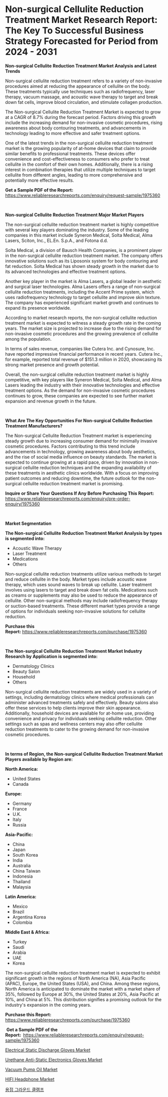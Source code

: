 <p><h1>Non-surgical Cellulite Reduction Treatment Market Research Report: The Key To Successful Business Strategy Forecasted for Period from 2024 - 2031</h1></p><p><strong>Non-surgical Cellulite Reduction Treatment Market Analysis and Latest Trends</strong></p>
<p><p>Non-surgical cellulite reduction treatment refers to a variety of non-invasive procedures aimed at reducing the appearance of cellulite on the body. These treatments typically use techniques such as radiofrequency, laser therapy, vacuum massage, and acoustic wave therapy to target and break down fat cells, improve blood circulation, and stimulate collagen production.</p><p>The Non-surgical Cellulite Reduction Treatment Market is expected to grow at a CAGR of 8.7% during the forecast period. Factors driving this growth include the increasing demand for non-invasive cosmetic procedures, rising awareness about body contouring treatments, and advancements in technology leading to more effective and safer treatment options.</p><p>One of the latest trends in the non-surgical cellulite reduction treatment market is the growing popularity of at-home devices that claim to provide similar benefits to professional treatments. These devices offer convenience and cost-effectiveness to consumers who prefer to treat cellulite in the comfort of their own homes. Additionally, there is a rising interest in combination therapies that utilize multiple techniques to target cellulite from different angles, leading to more comprehensive and potentially more effective results.</p></p>
<p><strong>Get a Sample PDF of the Report:&nbsp;</strong> <a href="https://www.reliableresearchreports.com/enquiry/request-sample/1975360">https://www.reliableresearchreports.com/enquiry/request-sample/1975360</a></p>
<p>&nbsp;</p>
<p><strong>Non-surgical Cellulite Reduction Treatment Major Market Players</strong></p>
<p><p>The non-surgical cellulite reduction treatment market is highly competitive with several key players dominating the industry. Some of the leading companies in this market include Syneron Medical, Solta Medical, Alma Lasers, Sciton, Inc., EL.En. S.p.A., and Fotona d.d.</p><p>Solta Medical, a division of Bausch Health Companies, is a prominent player in the non-surgical cellulite reduction treatment market. The company offers innovative solutions such as its Liposonix system for body contouring and fat reduction. Solta Medical has shown steady growth in the market due to its advanced technologies and effective treatment options.</p><p>Another key player in the market is Alma Lasers, a global leader in aesthetic and surgical laser technologies. Alma Lasers offers a range of non-surgical cellulite reduction treatments, including the Accent Prime system, which uses radiofrequency technology to target cellulite and improve skin texture. The company has experienced significant market growth and continues to expand its presence worldwide.</p><p>According to market research reports, the non-surgical cellulite reduction treatment market is expected to witness a steady growth rate in the coming years. The market size is projected to increase due to the rising demand for non-invasive cosmetic procedures and the growing prevalence of cellulite among the population.</p><p>In terms of sales revenue, companies like Cutera Inc. and Cynosure, Inc. have reported impressive financial performance in recent years. Cutera Inc., for example, reported total revenue of $151.3 million in 2020, showcasing its strong market presence and growth potential.</p><p>Overall, the non-surgical cellulite reduction treatment market is highly competitive, with key players like Syneron Medical, Solta Medical, and Alma Lasers leading the industry with their innovative technologies and effective treatment options. As the demand for non-invasive cosmetic procedures continues to grow, these companies are expected to see further market expansion and revenue growth in the future.</p></p>
<p>&nbsp;</p>
<p><strong>What Are The Key Opportunities For Non-surgical Cellulite Reduction Treatment Manufacturers?</strong></p>
<p><p>The Non-surgical Cellulite Reduction Treatment market is experiencing steady growth due to increasing consumer demand for minimally invasive cosmetic procedures. Factors contributing to this trend include advancements in technology, growing awareness about body aesthetics, and the rise of social media influence on beauty standards. The market is expected to continue growing at a rapid pace, driven by innovation in non-surgical cellulite reduction techniques and the expanding availability of these treatments in aesthetic clinics worldwide. With a focus on improving patient outcomes and reducing downtime, the future outlook for the non-surgical cellulite reduction treatment market is promising.</p></p>
<p><strong>Inquire or Share Your Questions If Any Before Purchasing This Report:</strong> <a href="https://www.reliableresearchreports.com/enquiry/pre-order-enquiry/1975360">https://www.reliableresearchreports.com/enquiry/pre-order-enquiry/1975360</a></p>
<p>&nbsp;</p>
<p><strong>Market Segmentation</strong></p>
<p><strong>The Non-surgical Cellulite Reduction Treatment Market Analysis by types is segmented into:</strong></p>
<p><ul><li>Acoustic Wave Therapy</li><li>Laser Treatment</li><li>Medications</li><li>Others</li></ul></p>
<p><p>Non-surgical cellulite reduction treatments utilize various methods to target and reduce cellulite in the body. Market types include acoustic wave therapy, which uses sound waves to break up cellulite. Laser treatment involves using lasers to target and break down fat cells. Medications such as creams or supplements may also be used to reduce the appearance of cellulite. Other non-surgical methods may include radiofrequency therapy or suction-based treatments. These different market types provide a range of options for individuals seeking non-invasive solutions for cellulite reduction.</p></p>
<p><strong>Purchase this Report:&nbsp;</strong><a href="https://www.reliableresearchreports.com/purchase/1975360">https://www.reliableresearchreports.com/purchase/1975360</a></p>
<p>&nbsp;</p>
<p><strong>The Non-surgical Cellulite Reduction Treatment Market Industry Research by Application is segmented into:</strong></p>
<p><ul><li>Dermatology Clinics</li><li>Beauty Salon</li><li>Household</li><li>Others</li></ul></p>
<p><p>Non-surgical cellulite reduction treatments are widely used in a variety of settings, including dermatology clinics where medical professionals can administer advanced treatments safely and effectively. Beauty salons also offer these services to help clients improve their skin appearance. Additionally, household devices are available for at-home use, providing convenience and privacy for individuals seeking cellulite reduction. Other settings such as spas and wellness centers may also offer cellulite reduction treatments to cater to the growing demand for non-invasive cosmetic procedures.</p></p>
<p>&nbsp;</p>
<p><strong>In terms of Region, the Non-surgical Cellulite Reduction Treatment Market Players available by Region are:</strong></p>
<p>
    <p> <strong> North America: </strong>
        <ul>
            <li>United States</li>
            <li>Canada</li>
        </ul>
        </p> 
    <p> <strong> Europe: </strong>
        <ul>
            <li>Germany</li>
            <li>France</li>
            <li>U.K.</li>
            <li>Italy</li>
            <li>Russia</li>
        </ul>
        </p> 
    <p> <strong> Asia-Pacific: </strong>
        <ul>
            <li>China</li>
            <li>Japan</li>
            <li>South Korea</li>
            <li>India</li>
            <li>Australia</li>
            <li>China Taiwan</li>
            <li>Indonesia</li>
            <li>Thailand</li>
            <li>Malaysia</li>
        </ul>
        </p> 
    <p> <strong> Latin America: </strong>
        <ul>
            <li>Mexico</li>
            <li>Brazil</li>
            <li>Argentina Korea</li>
            <li>Colombia</li>
        </ul>
        </p> 
    <p> <strong> Middle East & Africa: </strong>
        <ul>
            <li>Turkey</li>
            <li>Saudi</li>
            <li>Arabia</li>
            <li>UAE</li>
            <li>Korea</li>
        </ul>
    </p>
    </p>
<p><p>The non-surgical cellulite reduction treatment market is expected to exhibit significant growth in the regions of North America (NA), Asia Pacific (APAC), Europe, the United States (USA), and China. Among these regions, North America is anticipated to dominate the market with a market share of 35%, followed by Europe at 30%, the United States at 20%, Asia Pacific at 10%, and China at 5%. This distribution signifies a promising outlook for the industry's expansion in the coming years.</p></p>
<p><strong>Purchase this Report: </strong><a href="https://www.reliableresearchreports.com/purchase/1975360">https://www.reliableresearchreports.com/purchase/1975360</a></p>
<p>&nbsp;<strong>Get a Sample PDF of the Report:&nbsp;&nbsp;</strong><a href="https://www.reliableresearchreports.com/enquiry/request-sample/1975360">https://www.reliableresearchreports.com/enquiry/request-sample/1975360</a></p>
<p><strong></strong></p>
<p><p><a href="https://nifty-kite-d51.notion.site/Electrical-Static-Discharge-Gloves-Market-Size-Global-Industry-Overview-Market-Segmentation-and-Fo-01e49478eda2431eb3f8527e00884cee">Electrical Static Discharge Gloves Market</a></p><p><a href="https://ivy-potential-64b.notion.site/Urethane-Anti-Static-Electronics-Gloves-Market-with-the-goal-of-estimating-the-market-size-and-futur-e24af4fe42964b1dbbfec58da6139ded">Urethane Anti-Static Electronics Gloves Market</a></p><p><a href="https://view.publitas.com/reportprime-1/global-vacuum-pump-oil-market-by-types-applications-and-major-players-with-regional-growth-rate-analysis-and-development-situation-from-2024-to-2031/">Vacuum Pump Oil Market</a></p><p><a href="https://view.publitas.com/reportprime-1/hifi-headphone-market-size-share-trends-analysis-report-by-application-regional-outlook-competitive-strategies-and-segment-forecasts-2024-2031/">HIFI Headphone Market</a></p><p><a href="https://medium.com/@cypwkevf09498055/%EC%9A%A9%EC%A0%91-%EA%B7%B8%EB%9D%BC%EC%9A%B4%EB%93%9C-%ED%81%B4%EB%9E%A8%ED%94%84-%EC%8B%9C%EC%9E%A5-%EC%84%B1%EA%B3%B5%EC%A0%81%EC%9D%B8-%EB%B9%84%EC%A6%88%EB%8B%88%EC%8A%A4-%EC%A0%84%EB%9E%B5%EC%9D%98-%EC%97%B4%EC%87%A0-%EC%98%88%EC%B8%A1-2031%EB%85%84%EA%B9%8C%EC%A7%80-e44cd3f0376a">용접 그라운드 클램프</a></p></p>